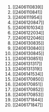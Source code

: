 1. [[2406110839]]
2. [[2406110841]]
3. [[2406111954]]
4. [[2406120847]]
5. [[2406101034]]
6. [[2406122034]]
7. [[2406122046]]
8. [[2406130835]]
9. [[2406130840]]
10. [[2406130845]]
11. [[2406130851]]
12. [[2406131317]]
13. [[2406131319]]
14. [[2406141534]]
15. [[2406170850]]
16. [[2406170851]]
17. [[2406170852]]
18. [[2406170853]]
19. [[2406171844]]
20. [[2406171847]]
